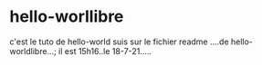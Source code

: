 # hello-worllibre
c'est le tuto de hello-world
suis sur le fichier readme ....de hello-worldlibre...;
 il est 15h16..le 18-7-21.....
 
